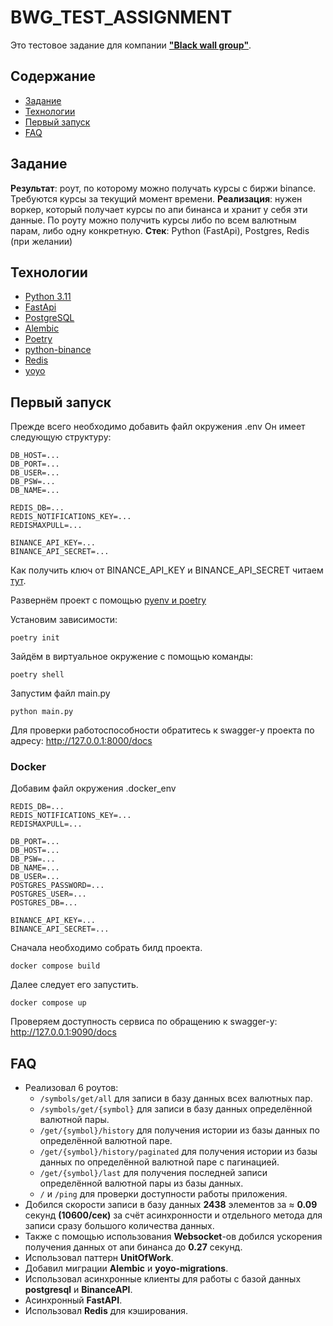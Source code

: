# BWG_TEST_ASSIGNMENT
Это тестовое задание для компании [**"Black wall group"**](https://blackwallgroup.ru/).

## Содержание
- [Задание](#Задание)
- [Технологии](#Технологии)
- [Первый запуск](#первый-запуск)
- [FAQ](#faq-)

## Задание
**Результат**: роут, по которому можно получать курсы с биржи binance. Требуются курсы за текущий момент времени. 
**Реализация**: нужен воркер, который получает курсы по апи бинанса и хранит у себя эти данные. По роуту можно получить курсы либо по всем валютным парам, либо одну конкретную. 
**Стек**: Python (FastApi), Postgres, Redis (при желании)

## Технологии
- [Python 3.11](https://www.python.org/downloads/release/python-3110/)
- [FastApi](https://fastapi.tiangolo.com/)
- [PostgreSQL](https://www.postgresql.org/)
- [Alembic](https://alembic.sqlalchemy.org/en/latest/)
- [Poetry](https://python-poetry.org/)
- [python-binance](https://python-binance.readthedocs.io/en/latest/)
- [Redis](https://redis.io/)
- [yoyo](https://pypi.org/project/yoyo-migrations/)

## Первый запуск

Прежде всего необходимо добавить файл окружения .env
Он имеет следующую структуру:
```text
DB_HOST=...
DB_PORT=...
DB_USER=...
DB_PSW=...
DB_NAME=...

REDIS_DB=...
REDIS_NOTIFICATIONS_KEY=...
REDISMAXPULL=...

BINANCE_API_KEY=...
BINANCE_API_SECRET=...
```

Как получить ключ от BINANCE_API_KEY и BINANCE_API_SECRET читаем [тут](https://www.binance.com/en/my/settings/api-management).

Развернём проект с помощью [pyenv и poetry](https://habr.com/ru/articles/599441/)

Установим зависимости:
```commandline
poetry init
```
Зайдём в виртуальное окружение с помощью команды:
```commandline
poetry shell
```
Запустим файл main.py
```commandline
python main.py
```
Для проверки работоспособности обратитесь к swagger-у проекта по адресу: http://127.0.0.1:8000/docs

### Docker
Добавим файл окружения .docker_env
```text
REDIS_DB=...
REDIS_NOTIFICATIONS_KEY=...
REDISMAXPULL=...

DB_PORT=...
DB_HOST=...
DB_PSW=...
DB_NAME=...
DB_USER=...
POSTGRES_PASSWORD=...
POSTGRES_USER=...
POSTGRES_DB=...

BINANCE_API_KEY=...
BINANCE_API_SECRET=...
```

Сначала необходимо собрать билд проекта.
```commandline
docker compose build
```
Далее следует его запустить.
```commandline
docker compose up
```
Проверяем доступность сервиса по обращению к swagger-у: http://127.0.0.1:9090/docs

## FAQ 
- Реализовал 6 роутов:
  - `/symbols/get/all` для записи в базу данных всех валютных пар.
  - `/symbols/get/{symbol}` для записи в базу данных определённой валютной пары.
  - `/get/{symbol}/history` для получения истории из базы данных по определённой валютной паре.
  - `/get/{symbol}/history/paginated` для получения истории из базы данных по определённой валютной паре с пагинацией.
  - `/get/{symbol}/last` для получения последней записи определённой валютной пары из базы данных.
  - `/` и `/ping` для проверки доступности работы приложения.
- Добился скорости записи в базу данных **2438** элементов за ≈ **0.09** секунд **(10600/сек)** за счёт 
  асинхронности и отдельного метода для записи сразу большого количества данных.
- Также с помощью использования **Websocket**-ов добился ускорения получения данных от апи бинанса до **0.27** секунд.
- Использовал паттерн **UnitOfWork**.
- Добавил миграции **Alembic** и **yoyo-migrations**. 
- Использовал асинхронные клиенты для работы с базой данных **postgresql** и **BinanceAPI**.
- Асинхронный **FastAPI**.
- Использовал **Redis** для кэширования.
